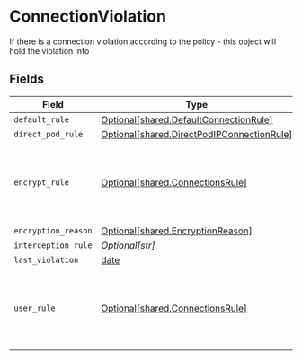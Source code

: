 # ConnectionViolation

If there is a connection violation according to the policy - this object will hold the violation info


## Fields

| Field                                                                                          | Type                                                                                           | Required                                                                                       | Description                                                                                    |
| ---------------------------------------------------------------------------------------------- | ---------------------------------------------------------------------------------------------- | ---------------------------------------------------------------------------------------------- | ---------------------------------------------------------------------------------------------- |
| `default_rule`                                                                                 | [Optional[shared.DefaultConnectionRule]](../../models/shared/defaultconnectionrule.md)         | :heavy_minus_sign:                                                                             | N/A                                                                                            |
| `direct_pod_rule`                                                                              | [Optional[shared.DirectPodIPConnectionRule]](../../models/shared/directpodipconnectionrule.md) | :heavy_minus_sign:                                                                             | N/A                                                                                            |
| `encrypt_rule`                                                                                 | [Optional[shared.ConnectionsRule]](../../models/shared/connectionsrule.md)                     | :heavy_minus_sign:                                                                             | A rule that states what Apps are allowed to communicate with each other.                       |
| `encryption_reason`                                                                            | [Optional[shared.EncryptionReason]](../../models/shared/encryptionreason.md)                   | :heavy_minus_sign:                                                                             | N/A                                                                                            |
| `interception_rule`                                                                            | *Optional[str]*                                                                                | :heavy_minus_sign:                                                                             | N/A                                                                                            |
| `last_violation`                                                                               | [date](https://docs.python.org/3/library/datetime.html#date-objects)                           | :heavy_minus_sign:                                                                             | N/A                                                                                            |
| `user_rule`                                                                                    | [Optional[shared.ConnectionsRule]](../../models/shared/connectionsrule.md)                     | :heavy_minus_sign:                                                                             | A rule that states what Apps are allowed to communicate with each other.                       |